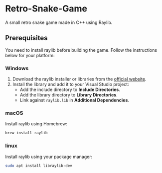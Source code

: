 # Retro-Snake-Game
A small retro snake game made in C++ using Raylib.

## Prerequisites
You need to install raylib before building the game. Follow the instructions below for your platform:

### Windows
1. Download the raylib installer or libraries from the [official website](https://www.raylib.com/).
2. Install the library and add it to your Visual Studio project:
   - Add the include directory to **Include Directories**.
   - Add the library directory to **Library Directories**.
   - Link against `raylib.lib` in **Additional Dependencies**.

### macOS
Install raylib using Homebrew:
```bash
brew install raylib
````
### linux
Install raylib using your package manager:
```bash
sudo apt install libraylib-dev

